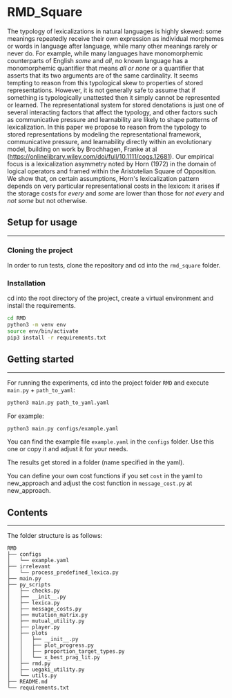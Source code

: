 # RMD_Square

The typology of lexicalizations in natural languages is highly skewed: some meanings repeatedly receive their own expression as individual morphemes or words in language after language, while many other meanings rarely or never do. For example, while many languages have monomorphemic counterparts of English *some* and *all*, no known language has a monomorphemic quantifier that means *all or none* or a quantifier that asserts that its two arguments are of the same cardinality. It seems tempting to reason from this typological skew to properties of stored representations. However, it is not generally safe to assume that if something is typologically unattested then it simply cannot be represented or learned. The representational system for stored denotations is just one of several interacting factors that affect the typology, and other factors such as communicative pressure and learnability are likely to shape patterns of lexicalization. In this paper we propose to reason from the typology to stored representations by modeling the representational framework, communicative pressure, and learnability directly within an evolutionary model, building on work by Brochhagen, Franke at al (https://onlinelibrary.wiley.com/doi/full/10.1111/cogs.12681). Our empirical focus is a lexicalization asymmetry noted by Horn (1972) in the domain of logical operators and framed within the Aristotelian Square of Opposition. We show that, on certain assumptions, Horn's lexicalization pattern depends on very particular representational costs in the lexicon: it arises if the storage costs for *every* and *some* are lower than those for *not every* and *not some* but not otherwise. 


## Setup for usage
------------
### Cloning the project

In order to run tests, clone the repository and cd into the
`rmd_square` folder. 

### Installation

cd into the root directory of the project, create a virtual environment and install the requirements.

```bash
cd RMD
python3 -m venv env
source env/bin/activate 
pip3 install -r requirements.txt
```
## Getting started
------------
For running the experiments, cd into the project folder `RMD` and execute `main.py` + `path_to_yaml`:
```bash
python3 main.py path_to_yaml.yaml
```
For example:
```bash
python3 main.py configs/example.yaml
```
You can find the example file `example.yaml` in the `configs` folder. Use this one or copy it and adjust it for your needs.

The results get stored in a folder (name specified in the yaml).

You can define your own cost functions if you set `cost` in the yaml to new_approach and adjust the cost function in `message_cost.py` at new_approach.

## Contents
------------
The folder structure is as follows:
```
RMD
├── configs
│   └── example.yaml
├── irrelevant
│   └── process_predefined_lexica.py
├── main.py
├── py_scripts
│   ├── checks.py
│   ├── __init__.py
│   ├── lexica.py
│   ├── message_costs.py
│   ├── mutation_matrix.py
│   ├── mutual_utility.py
│   ├── player.py
│   ├── plots
│   │   ├── __init__.py
│   │   ├── plot_progress.py
│   │   ├── proportion_target_types.py
│   │   └── x_best_prag_lit.py
│   ├── rmd.py
│   ├── uegaki_utility.py
│   └── utils.py
├── README.md
└── requirements.txt





